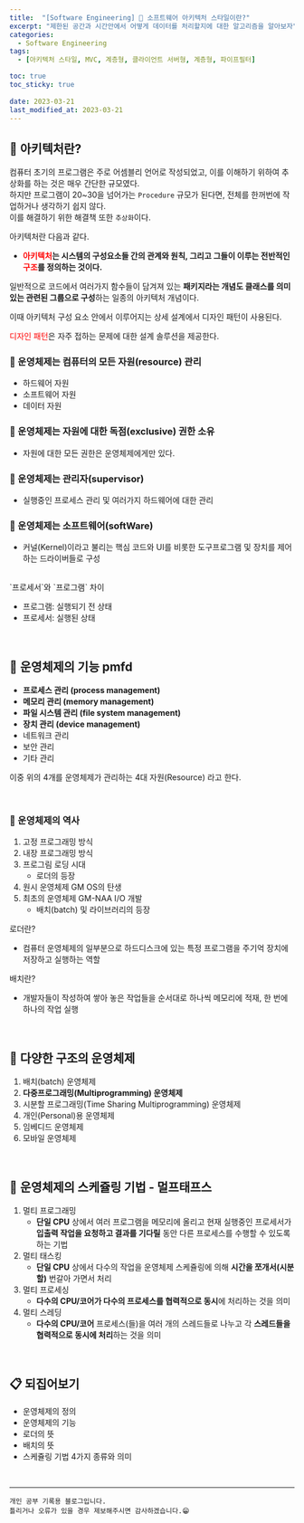 ```yaml
---
title:  "[Software Engineering] 📒 소프트웨어 아키텍처 스타일이란?"
excerpt: "제한된 공간과 시간안에서 어떻게 데이터를 처리할지에 대한 알고리즘을 알아보자"
categories:
  - Software Engineering
tags:
  - [아키텍처 스타일, MVC, 계층형, 클라이언트 서버형, 계층형, 파이프필터]

toc: true
toc_sticky: true
 
date: 2023-03-21
last_modified_at: 2023-03-21
---
```



## 📘 아키텍처란?

컴퓨터 초기의 프로그램은 주로 어셈블리 언어로 작성되었고, 이를 이해하기 위하여 추상화를 하는 것은 매우 간단한 규모였다.  
하지만 프로그램이 20~30을 넘어가는 `Procedure` 규모가 된다면, 전체를 한꺼번에 작업하거나 생각하기 쉽지 않다.  
이를 해결하기 위한 해결책 또한 `추상화`이다.  

아키텍처란 다음과 같다.  

 - **<span style="color:red">아키텍처</span>는 시스템의 구성요소들 간의 관계와 원칙, 그리고 그들이 이루는 전반적인 <span style="color:red">구조</span>를 정의하는 것이다.**

일반적으로 코드에서 여러가지 함수들이 담겨져 있는 **패키지라는 개념도 클래스를 의미있는 관련된 그룹으로 구성**하는 일종의 아키텍처 개념이다.  

이때 아키텍처 구성 요소 안에서 이루어지는 상세 설계에서 디자인 패턴이 사용된다.  

<span style="color:red">디자인 패턴</span>은 자주 접하는 문제에 대한 설계 솔루션을 제공한다.

### 📌 운영체제는 컴퓨터의 모든 자원(resource) 관리  

 - 하드웨어 자원
 - 소프트웨어 자원
 - 데이터 자원

### 📌 운영체제는 자원에 대한 독점(exclusive) 권한 소유  

 - 자원에 대한 모든 권한은 운영체제에게만 있다.

### 📌 운영체제는 관리자(supervisor)  

 - 실행중인 프로세스 관리 및 여러가지 하드웨어에 대한 관리

### 📌 운영체제는 소프트웨어(softWare)  

 - 커널(Kernel)이라고 불리는 핵심 코드와 UI를 비롯한 도구프로그램 및 장치를 제어하는 드라이버들로 구성  

<br>

<div class="notice--warning" markdown="1">
`프로세서`와 `프로그램` 차이  

- 프로그램: 실행되기 전 상태  
- 프로세서: 실행된 상태
</div>

<br>

## 📖 운영체제의 기능  pmfd

 - **프로세스 관리 (process management)**
 - **메모리 관리 (memory management)**
 - **파일 시스템 관리 (file system management)**
 - **장치 관리 (device management)**
 - 네트워크 관리
 - 보안 관리
 - 기타 관리

이중 위의 4개를 운영체제가 관리하는 4대 자원(Resource) 라고 한다.  

<br>

### 📖 운영체제의 역사

1. 고정 프로그래밍 방식
2. 내장 프로그래밍 방식
3. 프로그림 로딩 시대
   - 로더의 등장
4. 원시 운영체제 GM OS의 탄생
5. 최초의 운영체제 GM-NAA I/O 개발
   - 배치(batch) 및 라이브러리의 등장

<div class="notice--warning" markdown="1">
로더란?  

 - 컴퓨터 운영체제의 일부분으로 하드디스크에 있는 특정 프로그램을 주기억 장치에 저장하고 실행하는 역할
</div>

<div class="notice--warning" markdown="1">
배치란?  

 - 개발자들이 작성하여 쌓아 놓은 작업들을 순서대로 하나씩 메모리에 적재, 한 번에 하나의 작업 실행
</div>


<br>

## 📖 다양한 구조의 운영체제

1. 배치(batch) 운영체제
2. **다중프로그래밍(Multiprogramming) 운영체제**
3. 시분할 프로그래밍(Time Sharing Multiprogramming) 운영체제
4. 개인(Personal)용 운영체제
5. 임베디드 운영체제
6. 모바일 운영체제

<br>

## 📖 운영체제의 스케쥴링 기법 - 멀프태프스

1. 멀티 프로그래밍
   - **단일 CPU** 상에서 여러 프로그램을 메모리에 올리고 현재 실행중인 프로세서가 **입출력 작업을 요청하고 결과를 기다릴** 동안 다른 프로세스를 수행할 수 있도록 하는 기법
2. 멀티 태스킹
   - **단일 CPU** 상에서 다수의 작업을 운영체제 스케쥴링에 의해 **시간을 쪼개서(시분할)** 번갈아 가면서 처리
3. 멀티 프로세싱
   - **다수의 CPU/코어가 다수의 프로세스를 협력적으로 동시**에 처리하는 것을 의미
4. 멀티 스레딩
   - **다수의 CPU/코어** 프로세스(들)을 여러 개의 스레드들로 나누고 각 **스레드들을 협력적으로 동시에 처리**하는 것을 의미


<br>

## 📋 되집어보기

 - 운영체제의 정의
 - 운영체제의 기능
 - 로더의 뜻
 - 배치의 뜻
 - 스케쥴링 기법 4가지 종류와 의미
 
<br>

***
    개인 공부 기록용 블로그입니다.
    틀리거나 오류가 있을 경우 제보해주시면 감사하겠습니다.😁